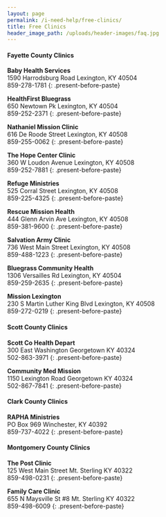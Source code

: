 ```yaml
---
layout: page
permalink: /i-need-help/free-clinics/
title: Free Clinics
header_image_path: /uploads/header-images/faq.jpg
---
```



#### Fayette County Clinics

**Baby Health Services**
<br>1590 Harrodsburg Road Lexington, KY 40504
<br>859-278-1781
{: .present-before-paste}

**HealthFirst Bluegrass**
<br>650 Newtown Pk Lexington, KY 40504
<br>859-252-2371
{: .present-before-paste}

**Nathaniel Mission Clinic**
<br>616 De Roode Street Lexington, KY 40508
<br>859-255-0062
{: .present-before-paste}

**The Hope Center Clinic**
<br>360 W Loudon Avenue Lexington, KY 40508
<br>859-252-7881
{: .present-before-paste}

**Refuge Ministries**
<br>525 Corral Street Lexington, KY 40508
<br>859-225-4325
{: .present-before-paste}

**Rescue Mission Health**
<br>444 Glenn Arvin Ave Lexington, KY 40508
<br>859-381-9600
{: .present-before-paste}

**Salvation Army Clinic**
<br>736 West Main Street Lexington, KY 40508
<br>859-488-1223
{: .present-before-paste}

**Bluegrass Community Health**
<br>1306 Versailles Rd Lexington, KY 40504
<br>859-259-2635
{: .present-before-paste}

**Mission Lexington**
<br>230 S Martin Luther King Blvd Lexington, KY 40508
<br>859-272-0219
{: .present-before-paste}

#### Scott County Clinics

**Scott Co Health Depart**
<br>300 East Washington Georgetown KY 40324
<br>502-863-3971
{: .present-before-paste}

**Community Med Mission**
<br>1150 Lexington Road Georgetown KY 40324
<br>502-867-7841
{: .present-before-paste}

#### Clark County Clinics

**RAPHA Ministries**
<br>PO Box 969 Winchester, KY 40392
<br>859-737-4022
{: .present-before-paste}

#### Montgomery County Clinics

**The Post Clinic**
<br>125 West Main Street Mt. Sterling KY 40322
<br>859-498-0231
{: .present-before-paste}

**Family Care Clinic**
<br>655 N Maysville St #8 Mt. Sterling KY 40322
<br>859-498-6009
{: .present-before-paste}